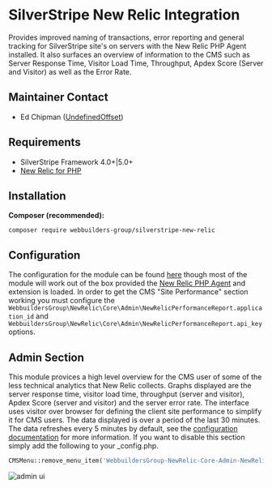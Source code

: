 SilverStripe New Relic Integration
=================
Provides improved naming of transactions, error reporting and general tracking for SilverStripe site's on servers with the New Relic PHP Agent installed. It also surfaces an overview of information to the CMS such as Server Response Time, Visitor Load Time, Throughput, Apdex Score (Server and Visitor) as well as the Error Rate.

## Maintainer Contact
* Ed Chipman ([UndefinedOffset](https://github.com/UndefinedOffset))


## Requirements
* SilverStripe Framework 4.0+|5.0+
* [New Relic for PHP](https://docs.newrelic.com/docs/agents/php-agent/getting-started/new-relic-php)


## Installation
__Composer (recommended):__
```
composer require webbuilders-group/silverstripe-new-relic
```


## Configuration
The configuration for the module can be found [here](docs/en/configuration.md) though most of the module will work out of the box provided the [New Relic PHP Agent](https://docs.newrelic.com/docs/agents/php-agent/getting-started/new-relic-php) and extension is loaded. In order to get the CMS "Site Performance" section working you must configure the ``WebbuildersGroup\NewRelic\Core\Admin\NewRelicPerformanceReport.application_id`` and ``WebbuildersGroup\NewRelic\Core\Admin\NewRelicPerformanceReport.api_key`` options.


## Admin Section
This module provices a high level overview for the CMS user of some of the less technical analytics that New Relic collects. Graphs displayed are the server response time, visitor load time, throughput (server and visitor), Apdex Score (server and visitor) and the server error rate. The interface uses visitor over browser for defining the client site performance to simplify it for CMS users. The data displayed is over a period of the last 30 minutes. The data refreshes every 5 minutes by default, see the [configuration documentation](docs/en/configuration.md) for more information. If you want to disable this section simply add the following to your _config.php.

```php
CMSMenu::remove_menu_item('WebbuildersGroup-NewRelic-Core-Admin-NewRelicPerformanceReport');
```

![admin ui](docs/en/_images/screenshot.png)
